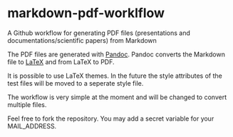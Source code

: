 # markdown-pdf-worklflow
A Github workflow for generating PDF files (presentations and documentations/scientific papers) from Markdown 

The PDF files are generated with [Pandoc](https://pandoc.org/).
Pandoc converts the Markdown file to [LaTeX](https://www.latex-project.org/) and from LaTeX to PDF.

It is possible to use LaTeX themes. In the future the style attributes of the test files will be moved to a seperate style file.

The workflow is very simple at the moment and will be changed to convert multiple files.

Feel free to fork the repository. You may add a secret variable for your MAIL_ADDRESS.
